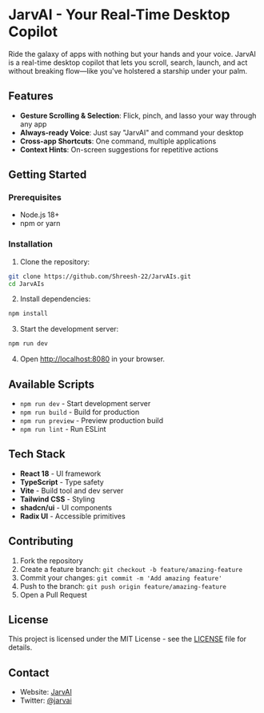 # JarvAI - Your Real-Time Desktop Copilot

Ride the galaxy of apps with nothing but your hands and your voice. JarvAI is a real-time desktop copilot that lets you scroll, search, launch, and act without breaking flow—like you've holstered a starship under your palm.

## Features

- **Gesture Scrolling & Selection**: Flick, pinch, and lasso your way through any app
- **Always-ready Voice**: Just say "JarvAI" and command your desktop
- **Cross-app Shortcuts**: One command, multiple applications
- **Context Hints**: On-screen suggestions for repetitive actions

## Getting Started

### Prerequisites

- Node.js 18+ 
- npm or yarn

### Installation

1. Clone the repository:
```bash
git clone https://github.com/Shreesh-22/JarvAIs.git
cd JarvAIs
```

2. Install dependencies:
```bash
npm install
```

3. Start the development server:
```bash
npm run dev
```

4. Open [http://localhost:8080](http://localhost:8080) in your browser.

## Available Scripts

- `npm run dev` - Start development server
- `npm run build` - Build for production
- `npm run preview` - Preview production build
- `npm run lint` - Run ESLint

## Tech Stack

- **React 18** - UI framework
- **TypeScript** - Type safety
- **Vite** - Build tool and dev server
- **Tailwind CSS** - Styling
- **shadcn/ui** - UI components
- **Radix UI** - Accessible primitives

## Contributing

1. Fork the repository
2. Create a feature branch: `git checkout -b feature/amazing-feature`
3. Commit your changes: `git commit -m 'Add amazing feature'`
4. Push to the branch: `git push origin feature/amazing-feature`
5. Open a Pull Request

## License

This project is licensed under the MIT License - see the [LICENSE](LICENSE) file for details.

## Contact

- Website: [JarvAI](https://jarvai.com)
- Twitter: [@jarvai](https://twitter.com/jarvai)